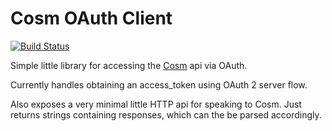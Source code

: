 # Cosm OAuth Client

[![Build Status](https://secure.travis-ci.org/[smulube]/[cosm_oauth].png)](http://travis-ci.org/[smulube]/[cosm_oauth])

Simple little library for accessing the [Cosm](https://cosm.com) api via OAuth.

Currently handles obtaining an access_token using OAuth 2 server flow.

Also exposes a very minimal little HTTP api for speaking to Cosm. Just returns
strings containing responses, which can the be parsed accordingly.
